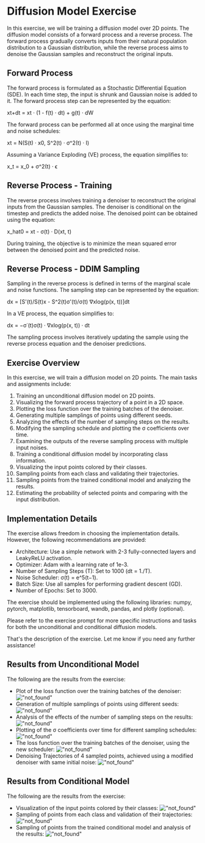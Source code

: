 # Diffusion Model Exercise

In this exercise, we will be training a diffusion model over 2D points. The diffusion model consists of a forward process and a reverse process. The forward process gradually converts inputs from their natural population distribution to a Gaussian distribution, while the reverse process aims to denoise the Gaussian samples and reconstruct the original inputs.

## Forward Process
The forward process is formulated as a Stochastic Differential Equation (SDE). In each time step, the input is shrunk and Gaussian noise is added to it. The forward process step can be represented by the equation:

xt+dt = xt &middot; (1 - f(t) &middot; dt) + g(t) &middot; dW

The forward process can be performed all at once using the marginal time and noise schedules:

xt = N(S(t) · x0, S^2(t) · σ^2(t) · I)

Assuming a Variance Exploding (VE) process, the equation simplifies to:

x_t = x_0 + σ^2(t) · ϵ


## Reverse Process - Training
The reverse process involves training a denoiser to reconstruct the original inputs from the Gaussian samples. The denoiser is conditional on the timestep and predicts the added noise. The denoised point can be obtained using the equation:

x_hat0 = xt - σ(t) · D(xt, t)


During training, the objective is to minimize the mean squared error between the denoised point and the predicted noise.

## Reverse Process - DDIM Sampling
Sampling in the reverse process is defined in terms of the marginal scale and noise functions. The sampling step can be represented by the equation:

dx = [S'(t)/S(t)x - S^2(t)σ'(t)/σ(t) ∇xlog(p(x, t))]dt

In a VE process, the equation simplifies to:

dx = −σ˙(t)σ(t) · ∇xlog(p(x, t)) · dt

The sampling process involves iteratively updating the sample using the reverse process equation and the denoiser predictions.

## Exercise Overview
In this exercise, we will train a diffusion model on 2D points. The main tasks and assignments include:

1. Training an unconditional diffusion model on 2D points.
2. Visualizing the forward process trajectory of a point in a 2D space.
3. Plotting the loss function over the training batches of the denoiser.
4. Generating multiple samplings of points using different seeds.
5. Analyzing the effects of the number of sampling steps on the results.
6. Modifying the sampling schedule and plotting the σ coefficients over time.
7. Examining the outputs of the reverse sampling process with multiple input noises.
8. Training a conditional diffusion model by incorporating class information.
9. Visualizing the input points colored by their classes.
10. Sampling points from each class and validating their trajectories.
11. Sampling points from the trained conditional model and analyzing the results.
12. Estimating the probability of selected points and comparing with the input distribution.

## Implementation Details
The exercise allows freedom in choosing the implementation details. However, the following recommendations are provided:

- Architecture: Use a simple network with 2-3 fully-connected layers and LeakyReLU activation.
- Optimizer: Adam with a learning rate of 1e-3.
- Number of Sampling Steps (T): Set to 1000 (dt = 1./T).
- Noise Scheduler: σ(t) = e^5(t−1).
- Batch Size: Use all samples for performing gradient descent (GD).
- Number of Epochs: Set to 3000.

The exercise should be implemented using the following libraries: numpy, pytorch, matplotlib, tensorboard, wandb, pandas, and plotly (optional).

Please refer to the exercise prompt for more specific instructions and tasks for both the unconditional and conditional diffusion models.

That's the description of the exercise. Let me know if you need any further assistance!

## Results from Unconditional Model
The following are the results from the exercise:

- Plot of the loss function over the training batches of the denoiser:
!["not_found"](assets/Unloss.png)
- Generation of multiple samplings of points using different seeds:
!["not_found"](assets/un_3.png)
- Analysis of the effects of the number of sampling steps on the results:
!["not_found"](assets/un_4.png)
- Plotting of the σ coefficients over time for different sampling schedules:
!["not_found"](assets/un_5.png)
- The loss function over the training batches of the denoiser, using the new scheduler:
!["not_found"](assets/sqrt.png)
- Denoising Trajectories of 4 sampled points, achieved using a modified denoiser with same initial noise:
!["not_found"](assets/traj.png)

## Results from Conditional Model
The following are the results from the exercise:
- Visualization of the input points colored by their classes:
!["not_found"](assets/co_1.png)
- Sampling of points from each class and validation of their trajectories:
!["not_found"](assets/con_44.png)
- Sampling of points from the trained conditional model and analysis of the results:
!["not_found"](assets/con_1.png)

